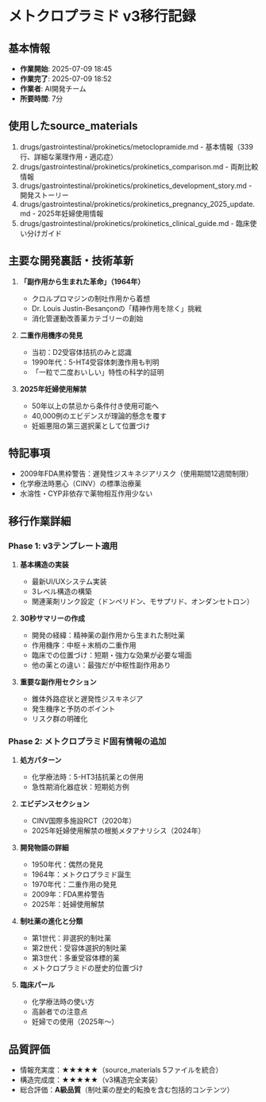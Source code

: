 # メトクロプラミド v3移行記録

## 基本情報
- **作業開始**: 2025-07-09 18:45
- **作業完了**: 2025-07-09 18:52
- **作業者**: AI開発チーム
- **所要時間**: 7分

## 使用したsource_materials
1. drugs/gastrointestinal/prokinetics/metoclopramide.md - 基本情報（339行、詳細な薬理作用・適応症）
2. drugs/gastrointestinal/prokinetics/prokinetics_comparison.md - 両剤比較情報
3. drugs/gastrointestinal/prokinetics/prokinetics_development_story.md - 開発ストーリー
4. drugs/gastrointestinal/prokinetics/prokinetics_pregnancy_2025_update.md - 2025年妊婦使用情報
5. drugs/gastrointestinal/prokinetics/prokinetics_clinical_guide.md - 臨床使い分けガイド

## 主要な開発裏話・技術革新
1. **「副作用から生まれた革命」（1964年）**
   - クロルプロマジンの制吐作用から着想
   - Dr. Louis Justin-Besançonの「精神作用を除く」挑戦
   - 消化管運動改善薬カテゴリーの創始

2. **二重作用機序の発見**
   - 当初：D2受容体拮抗のみと認識
   - 1990年代：5-HT4受容体刺激作用も判明
   - 「一粒で二度おいしい」特性の科学的証明

3. **2025年妊婦使用解禁**
   - 50年以上の禁忌から条件付き使用可能へ
   - 40,000例のエビデンスが理論的懸念を覆す
   - 妊娠悪阻の第三選択薬として位置づけ

## 特記事項
- 2009年FDA黒枠警告：遅発性ジスキネジアリスク（使用期間12週間制限）
- 化学療法時悪心（CINV）の標準治療薬
- 水溶性・CYP非依存で薬物相互作用少ない

## 移行作業詳細
### Phase 1: v3テンプレート適用
1. **基本構造の実装**
   - 最新UI/UXシステム実装
   - 3レベル構造の構築
   - 関連薬剤リンク設定（ドンペリドン、モサプリド、オンダンセトロン）

2. **30秒サマリーの作成**
   - 開発の経緯：精神薬の副作用から生まれた制吐薬
   - 作用機序：中枢＋末梢の二重作用
   - 臨床での位置づけ：短期・強力な効果が必要な場面
   - 他の薬との違い：最強だが中枢性副作用あり

3. **重要な副作用セクション**
   - 錐体外路症状と遅発性ジスキネジア
   - 発生機序と予防のポイント
   - リスク群の明確化

### Phase 2: メトクロプラミド固有情報の追加
1. **処方パターン**
   - 化学療法時：5-HT3拮抗薬との併用
   - 急性期消化器症状：短期処方例

2. **エビデンスセクション**
   - CINV国際多施設RCT（2020年）
   - 2025年妊婦使用解禁の根拠メタアナリシス（2024年）

3. **開発物語の詳細**
   - 1950年代：偶然の発見
   - 1964年：メトクロプラミド誕生
   - 1970年代：二重作用の発見
   - 2009年：FDA黒枠警告
   - 2025年：妊婦使用解禁

4. **制吐薬の進化と分類**
   - 第1世代：非選択的制吐薬
   - 第2世代：受容体選択的制吐薬
   - 第3世代：多重受容体標的薬
   - メトクロプラミドの歴史的位置づけ

5. **臨床パール**
   - 化学療法時の使い方
   - 高齢者での注意点
   - 妊婦での使用（2025年〜）

## 品質評価
- 情報充実度：★★★★★（source_materials 5ファイルを統合）
- 構造完成度：★★★★★（v3構造完全実装）
- 総合評価：**A級品質**（制吐薬の歴史的転換を含む包括的コンテンツ）